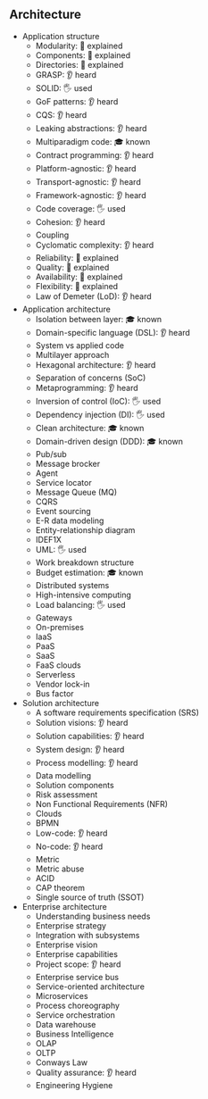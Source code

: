 ## Architecture

- Application structure
  - Modularity: 🙋 explained
  - Components: 🙋 explained
  - Directories: 🙋 explained
  - GRASP: 👂 heard
  - SOLID: 🖐️ used
  - GoF patterns: 👂 heard
  - CQS: 👂 heard
  - Leaking abstractions: 👂 heard
  - Multiparadigm code: 🎓 known
  - Contract programming: 👂 heard
  - Platform-agnostic: 👂 heard
  - Transport-agnostic: 👂 heard
  - Framework-agnostic: 👂 heard
  - Code coverage: 🖐️ used
  - Cohesion: 👂 heard
  - Coupling
  - Cyclomatic complexity: 👂 heard
  - Reliability: 🙋 explained
  - Quality: 🙋 explained
  - Availability: 🙋 explained
  - Flexibility: 🙋 explained
  - Law of Demeter (LoD): 👂 heard
- Application architecture
  - Isolation between layer: 🎓 known
  - Domain-specific language (DSL): 👂 heard
  - System vs applied code
  - Multilayer approach
  - Hexagonal architecture: 👂 heard
  - Separation of concerns (SoC)
  - Metaprogramming: 👂 heard
  - Inversion of control (IoC): 🖐️ used
  - Dependency injection (DI): 🖐️ used
  - Clean architecture: 🎓 known
  - Domain-driven design (DDD): 🎓 known
  - Pub/sub
  - Message brocker
  - Agent
  - Service locator
  - Message Queue (MQ)
  - CQRS
  - Event sourcing
  - E-R data modeling
  - Entity-relationship diagram
  - IDEF1X
  - UML: 🖐️ used
  - Work breakdown structure
  - Budget estimation: 🎓 known
  - Distributed systems
  - High-intensive computing
  - Load balancing: 🖐️ used
  - Gateways
  - On-premises
  - IaaS
  - PaaS
  - SaaS
  - FaaS clouds
  - Serverless
  - Vendor lock-in
  - Bus factor
- Solution architecture
  - A software requirements specification (SRS)
  - Solution visions: 👂 heard
  - Solution capabilities: 👂 heard
  - System design: 👂 heard
  - Process modelling: 👂 heard
  - Data modelling
  - Solution components
  - Risk assessment
  - Non Functional Requirements (NFR)
  - Clouds
  - BPMN
  - Low-code: 👂 heard
  - No-code: 👂 heard
  - Metric
  - Metric abuse
  - ACID
  - CAP theorem
  - Single source of truth (SSOT)
- Enterprise architecture
  - Understanding business needs
  - Enterprise strategy
  - Integration with subsystems
  - Enterprise vision
  - Enterprise capabilities
  - Project scope: 👂 heard
  - Enterprise service bus
  - Service-oriented architecture
  - Microservices
  - Process choreography
  - Service orchestration
  - Data warehouse
  - Business Intelligence
  - OLAP
  - OLTP
  - Conways Law
  - Quality assurance: 👂 heard
  - Engineering Hygiene
